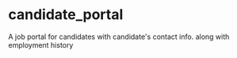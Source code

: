 # candidate_portal
A job portal for candidates with candidate's contact info. along with employment history
